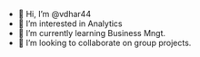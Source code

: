 - 👋 Hi, I’m @vdhar44
- 👀 I’m interested in Analytics
- 🌱 I’m currently learning Business Mngt.
- 💞️ I’m looking to collaborate on group projects.

<!---
vdhar44/vdhar44 is a ✨ special ✨ repository because its `README.md` (this file) appears on your GitHub profile.
You can click the Preview link to take a look at your changes.
--->
